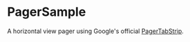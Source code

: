 # PagerSample

A horizontal view pager using Google's official [PagerTabStrip](http://developer.android.com/reference/android/support/v4/view/PagerTabStrip.html).
